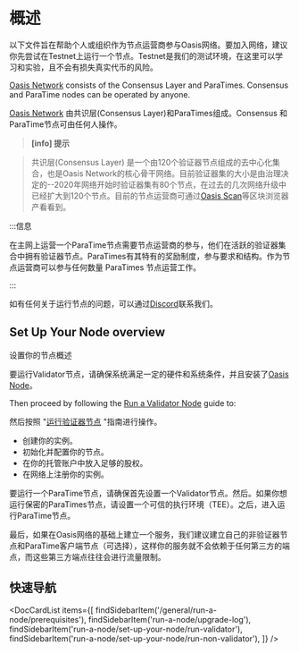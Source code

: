 # 概述

以下文件旨在帮助个人或组织作为节点运营商参与Oasis网络。要加入网络，建议你先尝试在Testnet上运行一个节点。Testnet是我们的测试环境，在这里可以学习和实验，且不会有损失真实代币的风险。

[Oasis Network](notion://www.notion.so/oasis-network/overview.md) consists of the Consensus Layer and ParaTimes. Consensus and
ParaTime nodes can be operated by anyone.

[Oasis Network](notion://www.notion.so/oasis-network/overview.md) 由共识层(Consensus Layer)和ParaTimes组成。Consensus 和 ParaTime节点可由任何人操作。

> **[info] 提示**

> 共识层(Consensus Layer) 是一个由120个验证器节点组成的去中心化集合，也是Oasis Network的核心骨干网络。目前验证器集的大小是由治理决定的--2020年网络开始时验证器集有80个节点，在过去的几次网络升级中已经扩大到120个节点。目前的节点运营商可通过[Oasis Scan](https://www.oasisscan.com/validators)等区块浏览器产看看到。

>

:::信息

在主网上运营一个ParaTime节点需要节点运营商的参与，他们在活跃的验证器集合中拥有验证器节点。ParaTimes有其特有的奖励制度，参与要求和结构。作为节点运营商可以参与任何数量 ParaTimes 节点运营工作。

:::

如有任何关于运行节点的问题，可以通过[Discord](https://discord.gg/RwNTK8t)联系我们。

## Set Up Your Node overview

设置你的节点概述

要运行Validator节点，请确保系统满足一定的硬件和系统条件，并且安装了[Oasis Node](notion://www.notion.so/prerequisites/oasis-node.md)。

Then proceed by following the [Run a Validator Node](notion://www.notion.so/set-up-your-node/run-validator.md) guide to:

然后按照 "[运行验证器节点](https://www.notion.so/The-Daily-16ab1ee4391943feacf7a7b5396a22f2) "指南进行操作。

- 创建你的实例。
- 初始化并配置你的节点。
- 在你的托管账户中放入足够的股权。
- 在网络上注册你的实例。

要运行一个ParaTime节点，请确保首先设置一个Validator节点。然后。如果你想运行保密的ParaTimes节点，请设置一个可信的执行环境（TEE）。之后，进入运行ParaTime节点。

最后，如果在Oasis网络的基础上建立一个服务，我们建议建立自己的非验证器节点和ParaTime客户端节点（可选择），这样你的服务就不会依赖于任何第三方的端点，而这些第三方端点往往会进行流量限制。

## 快速导航

<DocCardList items={[
findSidebarItem('/general/run-a-node/prerequisites'),
findSidebarItem('run-a-node/upgrade-log'),
findSidebarItem('run-a-node/set-up-your-node/run-validator'),
findSidebarItem('run-a-node/set-up-your-node/run-non-validator'),
]} />
